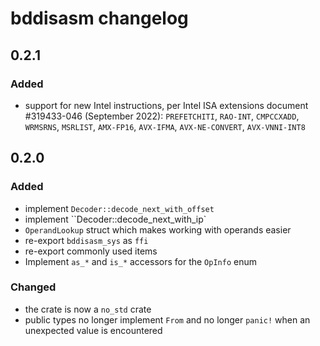 # bddisasm changelog

## 0.2.1

### Added

- support for new Intel instructions, per Intel ISA extensions document #319433-046 (September 2022): `PREFETCHITI`, `RAO-INT`, `CMPCCXADD`, `WRMSRNS`, `MSRLIST`, `AMX-FP16`, `AVX-IFMA`, `AVX-NE-CONVERT`, `AVX-VNNI-INT8`

## 0.2.0

### Added

- implement `Decoder::decode_next_with_offset`
- implement ``Decoder::decode_next_with_ip`
- `OperandLookup` struct which makes working with operands easier
- re-export `bddisasm_sys` as `ffi`
- re-export commonly used items
- Implement `as_*` and `is_*` accessors for the `OpInfo` enum

### Changed

- the crate is now a `no_std` crate
- public types no longer implement `From` and no longer `panic!` when an unexpected value is encountered

